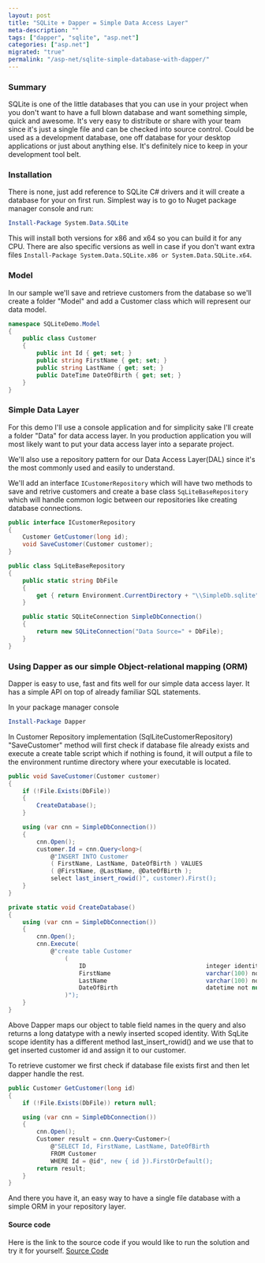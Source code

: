 ```yaml
---
layout: post
title: "SQLite + Dapper = Simple Data Access Layer"
meta-description: ""
tags: ["dapper", "sqlite", "asp.net"]
categories: ["asp.net"]
migrated: "true"
permalink: "/asp-net/sqlite-simple-database-with-dapper/"
---
```


### Summary

SQLite is one of the little databases that you can use in your project when you don't want to have a full blown database and want something simple, quick and awesome. It's very easy to distribute or share with your team since it's just a single file and can be checked into source control. Could be used as a development database, one off database for your desktop applications or just about anything else. It's definitely nice to keep in your development tool belt.

### Installation

There is none, just add reference to SQLite C# drivers and it will create a database for your on first run. Simplest way is to go to Nuget package manager console and run:

```powershell
Install-Package System.Data.SQLite
```

This will install both versions for x86 and x64 so you can build it for any CPU. There are also specific versions as well in case if you don't want extra files `Install-Package System.Data.SQLite.x86 or System.Data.SQLite.x64`.

### Model

In our sample we'll save and retrieve customers from the database so we'll create a folder "Model" and add a Customer class which will represent our data model.

```csharp
namespace SQLiteDemo.Model
{
    public class Customer
    {
        public int Id { get; set; }
        public string FirstName { get; set; }
        public string LastName { get; set; }
        public DateTime DateOfBirth { get; set; }
    }
}
```

### Simple Data Layer

For this demo I'll use a console application and for simplicity sake I'll create a folder "Data" for data access layer. In you production application you will most likely want to put your data access layer into a separate project.

We'll also use a repository pattern for our Data Access Layer(DAL) since it's the most commonly used and easily to understand.

We'll add an interface `ICustomerRepository` which will have two methods to save and retrive customers and create a base class `SqLiteBaseRepository` which will handle common logic between our repositories like creating database connections.

```csharp
public interface ICustomerRepository
{
    Customer GetCustomer(long id);
    void SaveCustomer(Customer customer);
}

public class SqLiteBaseRepository
{
    public static string DbFile
    {
        get { return Environment.CurrentDirectory + "\\SimpleDb.sqlite"; }
    }

    public static SQLiteConnection SimpleDbConnection()
    {
        return new SQLiteConnection("Data Source=" + DbFile);
    }
}
```

### Using Dapper as our simple Object-relational mapping (ORM)

Dapper is easy to use, fast and fits well for our simple data access layer. It has a simple API on top of already familiar SQL statements.

In your package manager console

```powershell
Install-Package Dapper
```

In Customer Repository implementation (SqlLiteCustomerRepository) "SaveCustomer" method will first check if database file already exists and execute a create table script which if nothing is found, it will output a file to the environment runtime directory where your executable is located.

```csharp
public void SaveCustomer(Customer customer)
{
    if (!File.Exists(DbFile))
    {
        CreateDatabase();
    }

    using (var cnn = SimpleDbConnection())
    {
        cnn.Open();
        customer.Id = cnn.Query<long>(
            @"INSERT INTO Customer
            ( FirstName, LastName, DateOfBirth ) VALUES
            ( @FirstName, @LastName, @DateOfBirth );
            select last_insert_rowid()", customer).First();
    }
}

private static void CreateDatabase()
{
    using (var cnn = SimpleDbConnection())
    {
        cnn.Open();
        cnn.Execute(
            @"create table Customer
                (
                    ID                                  integer identity primary key AUTOINCREMENT,
                    FirstName                           varchar(100) not null,
                    LastName                            varchar(100) not null,
                    DateOfBirth                         datetime not null
                )");
    }
}
```

Above Dapper maps our object to table field names in the query and also returns a long datatype with a newly inserted scoped identity. With SqLite scope identity has a different method last_insert_rowid() and we use that to get inserted customer id and assign it to our customer.

To retrieve customer we first check if database file exists first and then let dapper handle the rest.

```csharp
public Customer GetCustomer(long id)
{
    if (!File.Exists(DbFile)) return null;

    using (var cnn = SimpleDbConnection())
    {
        cnn.Open();
        Customer result = cnn.Query<Customer>(
            @"SELECT Id, FirstName, LastName, DateOfBirth
            FROM Customer
            WHERE Id = @id", new { id }).FirstOrDefault();
        return result;
    }
}
```

And there you have it, an easy way to have a single file database with a simple ORM in your repository layer.

#### Source code

Here is the link to the source code if you would like to run the solution and try it for yourself. [Source Code][1]

[1]: https://github.com/mercury2269/SQLiteDemo
